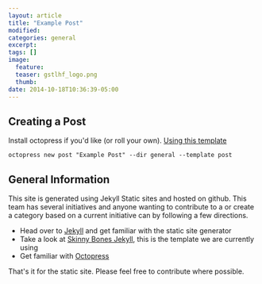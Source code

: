 ```yaml
---
layout: article
title: "Example Post"
modified:
categories: general
excerpt:
tags: []
image:
  feature:
  teaser: gstlhf_logo.png
  thumb:
date: 2014-10-18T10:36:39-05:00
---
```


## Creating a Post

Install octopress if you'd like (or roll your own). [Using this template](http://mmistakes.github.io/skinny-bones-jekyll/getting-started/)
```
octopress new post "Example Post" --dir general --template post
```

## General Information

This site is generated using Jekyll Static sites and hosted on github.  This team has several initiatives and anyone wanting to contribute to a or create a category based on a current initiative can by following a few directions.

- Head over to [Jekyll](http://jekyllrb.com/) and get familiar with the static site generator
- Take a look at [Skinny Bones Jekyll](http://mmistakes.github.io/skinny-bones-jekyll/getting-started/), this is the template we are currently using
- Get familiar with [Octopress](https://github.com/octopress/octopress)

That's it for the static site.  Please feel free to contribute where possible.